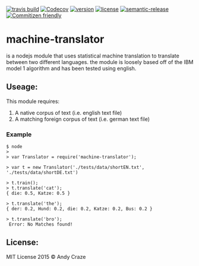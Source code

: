 [![travis build](https://img.shields.io/travis/accraze/machine-translator.svg)](https://travis-ci.org/accraze/machine-translator)
[![Codecov](https://img.shields.io/codecov/c/github/accraze/machine-translator.svg)](https://codecov.io/github/accraze/machine-translator)
[![version](https://img.shields.io/npm/v/machine-translator.svg)](https://www.npmjs.com/package/machine-translator)
[![license](https://img.shields.io/npm/l/machine-translator.svg)](https://www.npmjs.com/package/machine-translator)
[![semantic-release](https://img.shields.io/badge/%20%20%F0%9F%93%A6%F0%9F%9A%80-semantic--release-e10079.svg)](https://github.com/semantic-release/semantic-release)
[![Commitizen friendly](https://img.shields.io/badge/commitizen-friendly-brightgreen.svg)](http://commitizen.github.io/cz-cli/)
# machine-translator
is a nodejs module that uses statistical machine translation to translate between two different languages. the module is loosely based off of the IBM model 1 algorithm and has been tested using english.

## Useage:
This module requires:
 
1. A native corpus of text (i.e. english text file)
2. A matching foreign corpus of text (i.e. german text file)

### Example
```
$ node
>
> var Translator = require('machine-translator');

> var t = new Translator('./tests/data/shortEN.txt', './tests/data/shortDE.txt')

> t.train();
> t.translate('cat');
{ die: 0.5, Katze: 0.5 } 

> t.translate('the');
{ der: 0.2, Hund: 0.2, die: 0.2, Katze: 0.2, Bus: 0.2 }

> t.translate('bro');
 Error: No Matches found!

```


## License:
MIT License 2015 © Andy Craze